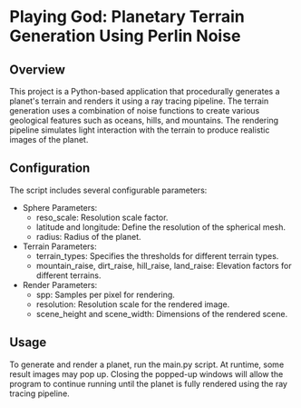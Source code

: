 # Playing God: Planetary Terrain Generation Using Perlin Noise
## Overview
This project is a Python-based application that procedurally generates a planet's terrain and renders it using a ray tracing pipeline.
The terrain generation uses a combination of noise functions to create various geological features such as oceans, hills, and mountains.
The rendering pipeline simulates light interaction with the terrain to produce realistic images of the planet.

## Configuration
The script includes several configurable parameters:

* Sphere Parameters:
    * reso_scale: Resolution scale factor.
    * latitude and longitude: Define the resolution of the spherical mesh.
    * radius: Radius of the planet.
* Terrain Parameters:
    * terrain_types: Specifies the thresholds for different terrain types.
    * mountain_raise, dirt_raise, hill_raise, land_raise: Elevation factors for different terrains.
* Render Parameters:
    * spp: Samples per pixel for rendering.
    * resolution: Resolution scale for the rendered image.
    * scene_height and scene_width: Dimensions of the rendered scene.

## Usage
To generate and render a planet, run the main.py script.
At runtime, some result images may pop up.
Closing the popped-up windows will allow the program to continue running until the planet is fully rendered using the ray tracing pipeline.
